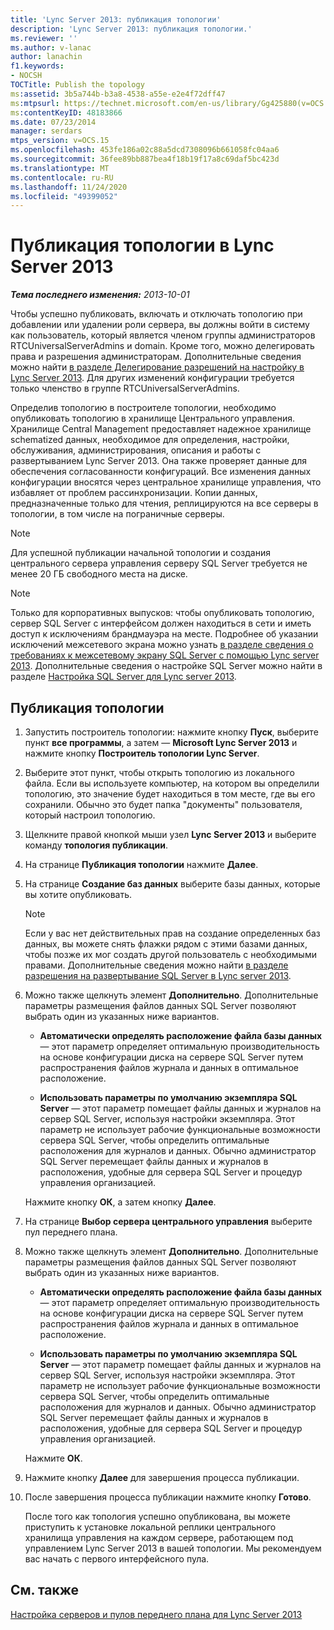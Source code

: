 ```yaml
---
title: 'Lync Server 2013: публикация топологии'
description: 'Lync Server 2013: публикация топологии.'
ms.reviewer: ''
ms.author: v-lanac
author: lanachin
f1.keywords:
- NOCSH
TOCTitle: Publish the topology
ms:assetid: 3b5a744b-b3a8-4538-a55e-e2e4f72dff47
ms:mtpsurl: https://technet.microsoft.com/en-us/library/Gg425880(v=OCS.15)
ms:contentKeyID: 48183866
ms.date: 07/23/2014
manager: serdars
mtps_version: v=OCS.15
ms.openlocfilehash: 453fe186a02c88a5dcd7308096b661058fc04aa6
ms.sourcegitcommit: 36fee89bb887bea4f18b19f17a8c69daf5bc423d
ms.translationtype: MT
ms.contentlocale: ru-RU
ms.lasthandoff: 11/24/2020
ms.locfileid: "49399052"
---
```

# <a name="publish-the-topology-in-lync-server-2013"></a>Публикация топологии в Lync Server 2013

<div data-xmlns="http://www.w3.org/1999/xhtml">

<div class="topic" data-xmlns="http://www.w3.org/1999/xhtml" data-msxsl="urn:schemas-microsoft-com:xslt" data-cs="https://msdn.microsoft.com/">

<div data-asp="https://msdn2.microsoft.com/asp">



</div>

<div id="mainSection">

<div id="mainBody">

<span> </span>

_**Тема последнего изменения:** 2013-10-01_

Чтобы успешно публиковать, включать и отключать топологию при добавлении или удалении роли сервера, вы должны войти в систему как пользователь, который является членом группы администраторов RTCUniversalServerAdmins и domain. Кроме того, можно делегировать права и разрешения администраторам. Дополнительные сведения можно найти [в разделе Делегирование разрешений на настройку в Lync Server 2013](lync-server-2013-delegate-setup-permissions.md). Для других изменений конфигурации требуется только членство в группе RTCUniversalServerAdmins.

Определив топологию в построителе топологии, необходимо опубликовать топологию в хранилище Центрального управления. Хранилище Central Management предоставляет надежное хранилище schematized данных, необходимое для определения, настройки, обслуживания, администрирования, описания и работы с развертыванием Lync Server 2013. Она также проверяет данные для обеспечения согласованности конфигураций. Все изменения данных конфигурации вносятся через центральное хранилище управления, что избавляет от проблем рассинхронизации. Копии данных, предназначенные только для чтения, реплицируются на все серверы в топологии, в том числе на пограничные серверы.

<div>


> [!NOTE]  
> Для успешной публикации начальной топологии и создания центрального сервера управления серверу SQL Server требуется не менее 20 ГБ свободного места на диске.



</div>

<div>


> [!NOTE]  
> Только для корпоративных выпусков: чтобы опубликовать топологию, сервер SQL Server с интерфейсом должен находиться в сети и иметь доступ к исключениям брандмауэра на месте. Подробнее об указании исключений межсетевого экрана можно узнать <A href="lync-server-2013-understanding-firewall-requirements-for-sql-server.md">в разделе сведения о требованиях к межсетевому экрану SQL Server с помощью Lync server 2013</A>. Дополнительные сведения о настройке SQL Server можно найти в разделе <A href="lync-server-2013-configure-sql-server-for-lync-server.md">Настройка SQL Server для Lync server 2013</A>.



</div>

<div>

## <a name="to-publish-a-topology"></a>Публикация топологии

1.  Запустить построитель топологии: нажмите кнопку **Пуск**, выберите пункт **все программы**, а затем — **Microsoft Lync Server 2013** и нажмите кнопку **Построитель топологии Lync Server**.

2.  Выберите этот пункт, чтобы открыть топологию из локального файла. Если вы используете компьютер, на котором вы определили топологию, это значение будет находиться в том месте, где вы его сохранили. Обычно это будет папка "документы" пользователя, который настроил топологию.

3.  Щелкните правой кнопкой мыши узел **Lync Server 2013** и выберите команду **топология публикации**.

4.  На странице **Публикация топологии** нажмите **Далее**.

5.  На странице **Создание баз данных** выберите базы данных, которые вы хотите опубликовать.
    
    <div>
    

    > [!NOTE]  
    > Если у вас нет действительных прав на создание определенных баз данных, вы можете снять флажки рядом с этими базами данных, чтобы позже их мог создать другой пользователь с необходимыми правами. Дополнительные сведения можно найти <A href="lync-server-2013-deployment-permissions-for-sql-server.md">в разделе разрешения на развертывание SQL Server в Lync server 2013</A>.

    
    </div>

6.  Можно также щелкнуть элемент **Дополнительно**. Дополнительные параметры размещения файлов данных SQL Server позволяют выбрать один из указанных ниже вариантов.
    
      - **Автоматически определять расположение файла базы данных** — этот параметр определяет оптимальную производительность на основе конфигурации диска на сервере SQL Server путем распространения файлов журнала и данных в оптимальное расположение.
    
      - **Использовать параметры по умолчанию экземпляра SQL Server** — этот параметр помещает файлы данных и журналов на сервер SQL Server, используя настройки экземпляра. Этот параметр не использует рабочие функциональные возможности сервера SQL Server, чтобы определить оптимальные расположения для журналов и данных. Обычно администратор SQL Server перемещает файлы данных и журналов в расположения, удобные для сервера SQL Server и процедур управления организацией.
    
    Нажмите кнопку **ОК**, а затем кнопку **Далее**.

7.  На странице **Выбор сервера центрального управления** выберите пул переднего плана.

8.  Можно также щелкнуть элемент **Дополнительно**. Дополнительные параметры размещения файлов данных SQL Server позволяют выбрать один из указанных ниже вариантов.
    
      - **Автоматически определять расположение файла базы данных** — этот параметр определяет оптимальную производительность на основе конфигурации диска на сервере SQL Server путем распространения файлов журнала и данных в оптимальное расположение.
    
      - **Использовать параметры по умолчанию экземпляра SQL Server** — этот параметр помещает файлы данных и журналов на сервер SQL Server, используя настройки экземпляра. Этот параметр не использует рабочие функциональные возможности сервера SQL Server, чтобы определить оптимальные расположения для журналов и данных. Обычно администратор SQL Server перемещает файлы данных и журналов в расположения, удобные для сервера SQL Server и процедур управления организацией.
    
    Нажмите **ОК**.

9.  Нажмите кнопку **Далее** для завершения процесса публикации.

10. После завершения процесса публикации нажмите кнопку **Готово**.
    
    После того как топология успешно опубликована, вы можете приступить к установке локальной реплики центрального хранилища управления на каждом сервере, работающем под управлением Lync Server 2013 в вашей топологии. Мы рекомендуем вас начать с первого интерфейсного пула.

</div>

<div>

## <a name="see-also"></a>См. также


[Настройка серверов и пулов переднего плана для Lync Server 2013](lync-server-2013-setting-up-front-end-servers-and-front-end-pools.md)  
  

</div>

</div>

<span> </span>

</div>

</div>

</div>

